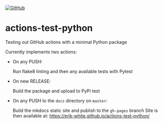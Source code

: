 [![GitHub](https://img.shields.io/github/license/erik-white/actions-test-python?color=blue)](https://github.com/Erik-White/actions-test-python/blob/master/LICENSE)

# actions-test-python
Testing out GitHub actions with a minimal Python package

Currently implements two actions:
* On any PUSH:

   Run flake8 linting and then any available tests with Pytest
* On new RELEASE:

   Build the package and upload to PyPi test
* On any PUSH to the `docs` directory on `master`:

   Build the mkdocs static site and publish to the `gh-pages` branch
   Site is then available at: https://erik-white.github.io/actions-test-python/
